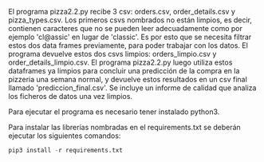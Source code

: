 El programa pizza2.2.py recibe 3 csv: orders.csv, order_details.csv y pizza_types.csv. Los primeros csvs nombrados no están limpios, es decir, contienen caracteres que no se pueden leer adecuadamente como por ejemplo 'cl@assic' en lugar de 'classic'. Es por esto que se necesita filtrar estos dos data frames previamente, para poder trabajar con los datos. El programa devuelve estos dos csvs limpios: orders_limpio.csv y order_details_limpio.csv. 
El programa pizza2.2.py luego utiliza estos dataframes ya limpios para concluir una predicción de la compra en la pizzeria una semana normal, y devuelve estos resultados en un csv final llamado 'prediccion_final.csv'. Se incluye un informe de calidad que analiza los ficheros de datos una vez limpios.

Para ejecutar el programa es necesario tener instalado python3. 

Para instalar las librerías nombradas en el requirements.txt se deberán ejecutar los siguientes comandos:
```python
pip3 install -r requirements.txt
```
